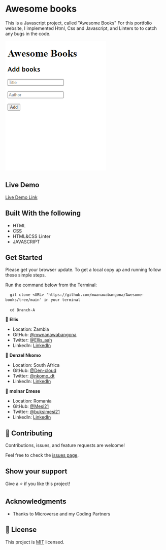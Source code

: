 # Awesome books

This is a Javascript project, called "Awesome Books" 
For this portfolio website, I implemented Html, Css and Javascript, and Linters to to catch any bugs in the code.


![screenshot](./img/IMG.png)

## Live Demo

[Live Demo Link](https://mwanawabangona.github.io/Awesome-books/)
 
## Built With the following

- HTML
- CSS
- HTML&CSS Linter
- JAVASCRIPT

## Get Started

Please get your browser update.
To get a local copy up and running follow these simple steps.

Run the command below from the Terminal:

      git clone <URL> 'https://github.com/mwanawabangona/Awesome-books/tree/main' in your terminal

	  cd Branch-A



👤 **Ellis**

- Location: Zambia
- GitHub: [@mwnanawabangona](https://github.com/mwanawabangona)
- Twitter: [@Ellis_aah](https://twitter.com/Ellis-aah)
- LinkedIn: [LinkedIn](https://www.linkedin.com/)

👤 **Denzel Nkomo**

- Location: South Africa
- GitHub: [@Den-cloud](https://github.com/fDen-cloud)
- Twitter: [@nkomo_dt](https://twitter.com/@nkomo_dt)
- LinkedIn: [LinkedIn](https://www.linkedin.com/in/farouqdaif/)

👤 **molnar Emese**

- Location: Romania
- GitHub: [@Mesi21](https://github.com/Mesi21)
- Twitter: [@buksimesi21](https://twitter.com/buksimesi21)
- LinkedIn: [LinkedIn](https://www.linkedin.com/in/emesemesimolnar/)

## 🤝 Contributing

Contributions, issues, and feature requests are welcome!

Feel free to check the [issues page](https://github.com/mwanawabangona/mobile-version-2/issues).

## Show your support

Give a ⭐️ if you like this project!

## Acknowledgments

- Thanks to Microverse and my Coding Partners

## 📝 License

This project is [MIT](./MIT.md) licensed.
